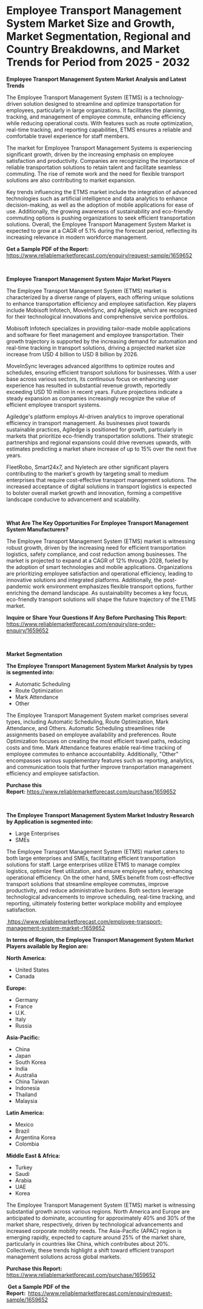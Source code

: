<p><h1>Employee Transport Management System Market Size and Growth, Market Segmentation, Regional and Country Breakdowns, and Market Trends for Period from 2025 -  2032</h1></p><p><strong>Employee Transport Management System Market Analysis and Latest Trends</strong></p>
<p><p>The Employee Transport Management System (ETMS) is a technology-driven solution designed to streamline and optimize transportation for employees, particularly in large organizations. It facilitates the planning, tracking, and management of employee commute, enhancing efficiency while reducing operational costs. With features such as route optimization, real-time tracking, and reporting capabilities, ETMS ensures a reliable and comfortable travel experience for staff members.</p><p>The market for Employee Transport Management Systems is experiencing significant growth, driven by the increasing emphasis on employee satisfaction and productivity. Companies are recognizing the importance of reliable transportation solutions to retain talent and facilitate seamless commuting. The rise of remote work and the need for flexible transport solutions are also contributing to market expansion.</p><p>Key trends influencing the ETMS market include the integration of advanced technologies such as artificial intelligence and data analytics to enhance decision-making, as well as the adoption of mobile applications for ease of use. Additionally, the growing awareness of sustainability and eco-friendly commuting options is pushing organizations to seek efficient transportation solutions. Overall, the Employee Transport Management System Market is expected to grow at a CAGR of 5.1% during the forecast period, reflecting its increasing relevance in modern workforce management.</p></p>
<p><strong>Get a Sample PDF of the Report:&nbsp;</strong> <a href="https://www.reliablemarketforecast.com/enquiry/request-sample/1659652?utm_campaign=3221&utm_medium=2&utm_source=Github&utm_content=ia&utm_term=20042025&utm_id=employee-transport-management-system">https://www.reliablemarketforecast.com/enquiry/request-sample/1659652</a></p>
<p>&nbsp;</p>
<p><strong>Employee Transport Management System Major Market Players</strong></p>
<p><p>The Employee Transport Management System (ETMS) market is characterized by a diverse range of players, each offering unique solutions to enhance transportation efficiency and employee satisfaction. Key players include Mobisoft Infotech, MoveInSync, and Agiledge, which are recognized for their technological innovations and comprehensive service portfolios.</p><p>Mobisoft Infotech specializes in providing tailor-made mobile applications and software for fleet management and employee transportation. Their growth trajectory is supported by the increasing demand for automation and real-time tracking in transport solutions, driving a projected market size increase from USD 4 billion to USD 8 billion by 2026.</p><p>MoveInSync leverages advanced algorithms to optimize routes and schedules, ensuring efficient transport solutions for businesses. With a user base across various sectors, its continuous focus on enhancing user experience has resulted in substantial revenue growth, reportedly exceeding USD 10 million in recent years. Future projections indicate a steady expansion as companies increasingly recognize the value of efficient employee transport systems.</p><p>Agiledge's platform employs AI-driven analytics to improve operational efficiency in transport management. As businesses pivot towards sustainable practices, Agiledge is positioned for growth, particularly in markets that prioritize eco-friendly transportation solutions. Their strategic partnerships and regional expansions could drive revenues upwards, with estimates predicting a market share increase of up to 15% over the next five years.</p><p>FleetRobo, Smart24x7, and Nyletech are other significant players contributing to the market's growth by targeting small to medium enterprises that require cost-effective transport management solutions. The increased acceptance of digital solutions in transport logistics is expected to bolster overall market growth and innovation, forming a competitive landscape conducive to advancement and scalability.</p></p>
<p>&nbsp;</p>
<p><strong>What Are The Key Opportunities For Employee Transport Management System Manufacturers?</strong></p>
<p><p>The Employee Transport Management System (ETMS) market is witnessing robust growth, driven by the increasing need for efficient transportation logistics, safety compliance, and cost reduction among businesses. The market is projected to expand at a CAGR of 12% through 2028, fueled by the adoption of smart technologies and mobile applications. Organizations are prioritizing employee satisfaction and operational efficiency, leading to innovative solutions and integrated platforms. Additionally, the post-pandemic work environment emphasizes flexible transport options, further enriching the demand landscape. As sustainability becomes a key focus, eco-friendly transport solutions will shape the future trajectory of the ETMS market.</p></p>
<p><strong>Inquire or Share Your Questions If Any Before Purchasing This Report:</strong> <a href="https://www.reliablemarketforecast.com/enquiry/pre-order-enquiry/1659652?utm_campaign=3221&utm_medium=2&utm_source=Github&utm_content=ia&utm_term=20042025&utm_id=employee-transport-management-system">https://www.reliablemarketforecast.com/enquiry/pre-order-enquiry/1659652</a></p>
<p>&nbsp;</p>
<p><strong>Market Segmentation</strong></p>
<p><strong>The Employee Transport Management System Market Analysis by types is segmented into:</strong></p>
<p><ul><li>Automatic Scheduling</li><li>Route Optimization</li><li>Mark Attendance</li><li>Other</li></ul></p>
<p><p>The Employee Transport Management System market comprises several types, including Automatic Scheduling, Route Optimization, Mark Attendance, and Others. Automatic Scheduling streamlines ride assignments based on employee availability and preferences. Route Optimization focuses on creating the most efficient travel paths, reducing costs and time. Mark Attendance features enable real-time tracking of employee commutes to enhance accountability. Additionally, "Other" encompasses various supplementary features such as reporting, analytics, and communication tools that further improve transportation management efficiency and employee satisfaction.</p></p>
<p><strong>Purchase this Report:&nbsp;</strong><a href="https://www.reliablemarketforecast.com/purchase/1659652?utm_campaign=3221&utm_medium=2&utm_source=Github&utm_content=ia&utm_term=20042025&utm_id=employee-transport-management-system">https://www.reliablemarketforecast.com/purchase/1659652</a></p>
<p>&nbsp;</p>
<p><strong>The Employee Transport Management System Market Industry Research by Application is segmented into:</strong></p>
<p><ul><li>Large Enterprises</li><li>SMEs</li></ul></p>
<p><p>The Employee Transport Management System (ETMS) market caters to both large enterprises and SMEs, facilitating efficient transportation solutions for staff. Large enterprises utilize ETMS to manage complex logistics, optimize fleet utilization, and ensure employee safety, enhancing operational efficiency. On the other hand, SMEs benefit from cost-effective transport solutions that streamline employee commutes, improve productivity, and reduce administrative burdens. Both sectors leverage technological advancements to improve scheduling, real-time tracking, and reporting, ultimately fostering better workplace mobility and employee satisfaction.</p></p>
<p><a href="https://www.reliablemarketforecast.com/employee-transport-management-system-market-r1659652?utm_campaign=3221&utm_medium=2&utm_source=Github&utm_content=ia&utm_term=20042025&utm_id=employee-transport-management-system">&nbsp;https://www.reliablemarketforecast.com/employee-transport-management-system-market-r1659652</a></p>
<p><strong>In terms of Region, the Employee Transport Management System Market Players available by Region are:</strong></p>
<p>
    <p> <strong> North America: </strong>
        <ul>
            <li>United States</li>
            <li>Canada</li>
        </ul>
        </p> 
    <p> <strong> Europe: </strong>
        <ul>
            <li>Germany</li>
            <li>France</li>
            <li>U.K.</li>
            <li>Italy</li>
            <li>Russia</li>
        </ul>
        </p> 
    <p> <strong> Asia-Pacific: </strong>
        <ul>
            <li>China</li>
            <li>Japan</li>
            <li>South Korea</li>
            <li>India</li>
            <li>Australia</li>
            <li>China Taiwan</li>
            <li>Indonesia</li>
            <li>Thailand</li>
            <li>Malaysia</li>
        </ul>
        </p> 
    <p> <strong> Latin America: </strong>
        <ul>
            <li>Mexico</li>
            <li>Brazil</li>
            <li>Argentina Korea</li>
            <li>Colombia</li>
        </ul>
        </p> 
    <p> <strong> Middle East & Africa: </strong>
        <ul>
            <li>Turkey</li>
            <li>Saudi</li>
            <li>Arabia</li>
            <li>UAE</li>
            <li>Korea</li>
        </ul>
    </p>
    </p>
<p><p>The Employee Transport Management System (ETMS) market is witnessing substantial growth across various regions. North America and Europe are anticipated to dominate, accounting for approximately 40% and 30% of the market share, respectively, driven by technological advancements and increased corporate mobility needs. The Asia-Pacific (APAC) region is emerging rapidly, expected to capture around 25% of the market share, particularly in countries like China, which contributes about 20%. Collectively, these trends highlight a shift toward efficient transport management solutions across global markets.</p></p>
<p><strong>Purchase this Report: </strong><a href="https://www.reliablemarketforecast.com/purchase/1659652?utm_campaign=3221&utm_medium=2&utm_source=Github&utm_content=ia&utm_term=20042025&utm_id=employee-transport-management-system">https://www.reliablemarketforecast.com/purchase/1659652</a></p>
<p>&nbsp;<strong>Get a Sample PDF of the Report:&nbsp;&nbsp;</strong><a href="https://www.reliablemarketforecast.com/enquiry/request-sample/1659652?utm_campaign=3221&utm_medium=2&utm_source=Github&utm_content=ia&utm_term=20042025&utm_id=employee-transport-management-system">https://www.reliablemarketforecast.com/enquiry/request-sample/1659652</a></p>
<p><strong></strong></p>
<p><p></p><p></p><p></p></p>
